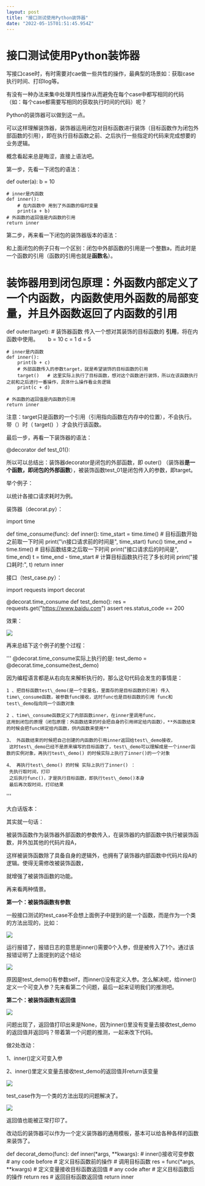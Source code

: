 ```yaml
---
layout: post
title: "接口测试使用Python装饰器"
date: "2022-05-15T01:51:45.954Z"
---
```

接口测试使用Python装饰器
===============

写接口case时，有时需要对cae做一些共性的操作，最典型的场景如：获取case执行时间、打印log等。

有没有一种办法来集中处理共性操作从而避免在每个case中都写相同的代码（如：每个case都需要写相同的获取执行时间的代码）呢？

Python的装饰器可以做到这一点。

可以这样理解装饰器，装饰器运用闭包对目标函数进行装饰（目标函数作为闭包外部函数的引用），即在执行目标函数之前、之后执行一些指定的代码来完成想要的业务逻辑。

概念看起来总是晦涩，直接上语法吧。

第一步，先看一下闭包的语法：

def outer(a):
    b \= 10
    
    # inner是内函数
    def inner():
        # 在内函数中 用到了外函数的临时变量
        print(a + b)
    # 外函数的返回值是内函数的引用
    return inner

第二步，再来看一下闭包的装饰器版本的语法：

和上面闭包的例子只有一个区别：闭包中外部函数的引用是一个整数a，而此时是一个函数的引用（函数的引用也就是**函数名**）。

# 装饰器用到闭包原理：外函数内部定义了一个内函数，内函数使用外函数的局部变量，并且外函数返回了内函数的引用
def outer(target):   # 装饰器函数 传入一个想对其装饰的目标函数的 **引用**，将在内函数中使用。　　 b = 10
    c \= 1
    d \= 5

    # inner是内函数
    def inner():
        print(b + c)
        # 外部函数传入的参数target，就是希望装饰的目标函数的引用
        target()   # 这里实际上执行了目标函数，想对这个函数进行装饰，所以在该函数执行之前和之后进行一番操作，具体什么操作看业务逻辑
        print(c + d)

    # 外函数的返回值是内函数的引用
    return inner

注意：target只是函数的一个引用（引用指向函数在内存中的位置），不会执行。带（）时（ target()  ）才会执行该函数。

最后一步，再看一下装饰器的语法：

@decorator
    def test\_01():

所以可以总结出：装饰器decorator是闭包的外部函数，即 outer() （装饰器**是一个函数，**即**闭包的外部函数**），被装饰函数test\_01是闭包传入的参数，即target。

举个例子：

以统计各接口请求耗时为例。

装饰器（decorat.py）：

import time

def time\_consume(func):
    def inner():
        time\_start \= time.time()  # 目标函数开始之前取一下时间
        print("\\n接口请求前的时间是", time\_start)
        func()
        time\_end \= time.time()  # 目标函数结束之后取一下时间
        print("接口请求后的时间是", time\_end)
        t \= time\_end - time\_start  # 计算目标函数执行花了多长时间
        print("接口耗时:", t)
    return inner

接口（test\_case.py）：

import requests
import decorat


@decorat.time\_consume
def test\_demo():
    res \= requests.get("https://www.baidu.com")
    assert res.status\_code == 200

效果：

![](https://img2022.cnblogs.com/blog/907091/202205/907091-20220514195404482-726225240.png)

再来总结下这个例子的整个过程：

'''
@decorat.time\_consume实际上执行的是: test\_demo = @decorat.time\_consume(test\_demo)

因为编程语言都是从右向左来解析执行的，那么这句代码会发生的事情是：

    1 、把目标函数test\_demo(是一个变量名，里面存的是目标函数的引用) 传入time\_consume函数，被参数func接收，这时func也是目标函数的引用 func和test\_demo指向同一个函数对象
    
    2 、time\_consume函数定义了内部函数inner，在inner里调用func，
    这用到闭包的原理（闭包原理：外函数结束的时会把自身的引用绑定给内函数），**外函数结束的时候会把func绑定给内函数，供内函数来使用**
    
    3、 外函数结束的时候把自己创建的内函数的引用inner返回给test\_demo接收，
     这时test\_demo已经不是原来编写的目标函数了，test\_demo可以理解成是一个inner函数的实例对象，再执行test\_demo() 的时候实际上执行了inner()的一个对象
    
    4、 再执行test\_demo() 的时候 实际上执行了inner() ：
     先执行取时间，打印
     之后执行func()，才是执行目标函数，即执行test\_demo()本身
     最后再次取时间，打印结果
'''

大白话版本：

其实就一句话：
  
被装饰函数作为装饰器外部函数的参数传入，在装饰器的内部函数中执行被装饰函数，并外加其他的代码片段A，  

这样被装饰函数除了具备自身的逻辑外，也拥有了装饰器内部函数中代码片段A的逻辑。使得无需修改被装饰函数，  
  
就增强了被装饰函数的功能。

再来看两种情景。

**第一个：被装饰函数有参数**

一般接口测试的test\_case不会想上面例子中提到的是一个函数，而是作为一个类的方法出现的，比如：

![](https://img2022.cnblogs.com/blog/907091/202205/907091-20220514214248820-668803432.png)

运行报错了，报错日志的意思是inner()需要0个入参，但是被传入了1个。通过该报错证明了上面提到的这个结论

![](https://img2022.cnblogs.com/blog/907091/202205/907091-20220514214447574-883135424.png)

原因是test\_demo()有参数self，而inner()没有定义入参。怎么解决呢，给inner()定义一个可变入参？先来看第二个问题，最后一起来证明我们的推测吧。

**第二个：被装饰函数有返回值**

**![](https://img2022.cnblogs.com/blog/907091/202205/907091-20220514215248910-510928479.png)**

问题出现了，返回值打印出来是None，因为inner()里没有变量去接收test\_demo的返回值并返回吗？带着第一个问题的推测，一起来改下代码。

做2处改动：

1、inner()定义可变入参

2、inner()里定义变量去接收test\_demo的返回值并return该变量

![](https://img2022.cnblogs.com/blog/907091/202205/907091-20220514221028706-1270403483.png)

test\_case作为一个类的方法出现的问题解决了。

![](https://img2022.cnblogs.com/blog/907091/202205/907091-20220514221428657-1672725796.png)

返回值也能被正常打印了。

改动后的装饰器可以作为一个定义装饰器的通用模板，基本可以给各种各样的函数来装饰了。

def decorat\_demo(func):
    def inner(\*args, \*\*kwargs):   # inner()接收可变参数
        # any code before # 定义目标函数前的操作
        # 调用目标函数
        res = func(\*args, \*\*kwargs)  # 定义变量接收目标函数返回值
        # any code after # 定义目标函数后的操作
        return res     # 返回目标函数返回值
    return inner